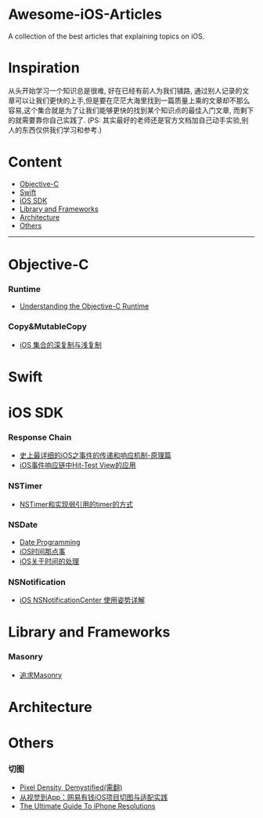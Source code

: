 # Awesome-iOS-Articles
A collection of the best articles that explaining topics on iOS.

# Inspiration

从头开始学习一个知识总是很难, 好在已经有前人为我们铺路, 通过别人记录的文章可以让我们更快的上手,但是要在茫茫大海里找到一篇质量上乘的文章却不那么容易,这个集合就是为了让我们能够更快的找到某个知识点的最佳入门文章, 而剩下的就需要靠你自己实践了.
(PS: 其实最好的老师还是官方文档加自己动手实验,别人的东西仅供我们学习和参考.)

# Content

- [Objective-C](#objective-c)
- [Swift](#swift)
- [iOS SDK](#ios-sdk)
- [Library and Frameworks](#library-and-frameworks)
- [Architecture](#architecture)
- [Others](#others)

***

# Objective-C

### Runtime
* [Understanding the Objective-C Runtime](http://cocoasamurai.blogspot.jp/2010/01/understanding-objective-c-runtime.html)

### Copy&MutableCopy
* [iOS 集合的深复制与浅复制](https://www.zybuluo.com/MicroCai/note/50592)

# Swift

# iOS SDK

### Response Chain
* [史上最详细的iOS之事件的传递和响应机制-原理篇](http://www.jianshu.com/p/2e074db792ba)
* [iOS事件响应链中Hit-Test View的应用](http://www.jianshu.com/p/d8512dff2b3e)

### NSTimer
* [NSTimer和实现弱引用的timer的方式](http://blog.csdn.net/yohunl/article/details/50614903)

### NSDate
* [Date Programming](http://rypress.com/tutorials/objective-c/data-types/dates)
* [iOS时间那点事](https://my.oschina.net/yongbin45/blog/150114)
* [iOS关于时间的处理](http://mrpeak.cn/blog/ios-time/)

### NSNotification
* [iOS NSNotificationCenter 使用姿势详解](http://www.ifelseboy.com/2015/08/20/ios-nsnotificationcenter-shi-yong-zi-shi-xiang-jie/)

# Library and Frameworks

### Masonry
* [追求Masonry](http://www.jianshu.com/p/1841e6c69611)

# Architecture

# Others

### 切图
* [Pixel Density, Demystified(需翻)](https://medium.com/@pnowelldesign/pixel-density-demystified-a4db63ba2922#.z6k6c93ua)
* [从视觉到App：网易有钱iOS项目切图与适配实践](http://www.infoq.com/cn/articles/netease-ios-vision-to-app/)
* [The Ultimate Guide To iPhone Resolutions](https://www.paintcodeapp.com/news/ultimate-guide-to-iphone-resolutions)
